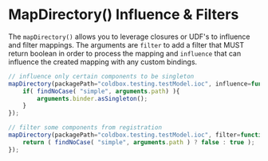 # MapDirectory() Influence & Filters

The `mapDirectory()` allows you to leverage closures or UDF's to influence and filter mappings. The arguments are `filter` to add a filter that MUST return boolean in order to process the mapping and `influence` that can influence the created mapping with any custom bindings.

```js
// influence only certain components to be singleton
mapDirectory(packagePath="coldbox.testing.testModel.ioc", influence=function(binder, path){
	if( findNoCase( "simple", arguments.path) ){
		arguments.binder.asSingleton();
	}
});

// filter some components from registration
mapDirectory(packagePath="coldbox.testing.testModel.ioc", filter=function(path){
	return ( findNoCase( "simple", arguments.path ) ? false : true );
});
```
